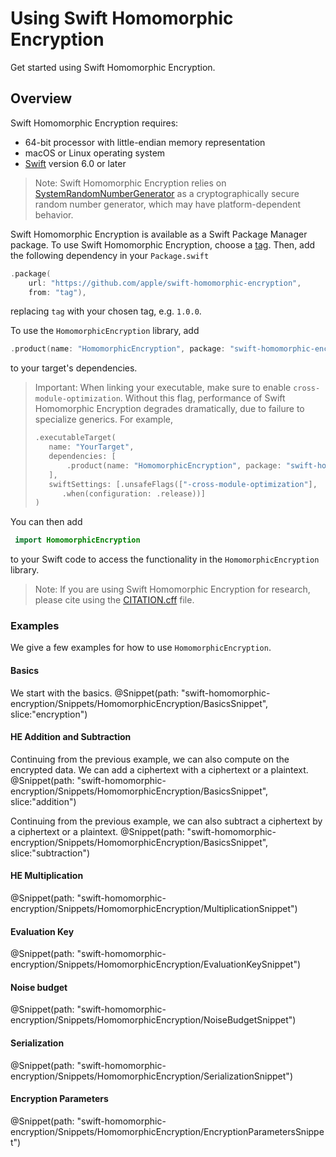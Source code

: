 # Using Swift Homomorphic Encryption

Get started using Swift Homomorphic Encryption.

## Overview
Swift Homomorphic Encryption requires:
* 64-bit processor with little-endian memory representation
* macOS or Linux operating system
* [Swift](https://www.swift.org/) version 6.0 or later

> Note: Swift Homomorphic Encryption relies on [SystemRandomNumberGenerator](https://developer.apple.com/documentation/swift/systemrandomnumbergenerator) as a cryptographically secure random number generator, which may have platform-dependent behavior.

Swift Homomorphic Encryption is available as a Swift Package Manager package.
To use Swift Homomorphic Encryption, choose a [tag](https://github.com/apple/swift-homomorphic-encryption/tags).
Then, add the following dependency in your `Package.swift`
```swift
.package(
    url: "https://github.com/apple/swift-homomorphic-encryption",
    from: "tag"),
```
replacing `tag` with your chosen tag, e.g. `1.0.0`.

To use the `HomomorphicEncryption` library, add
```swift
.product(name: "HomomorphicEncryption", package: "swift-homomorphic-encryption"),
```
to your target's dependencies.

> Important:
> When linking your executable, make sure to enable `cross-module-optimization`.
> Without this flag, performance of Swift Homomorphic Encryption degrades dramatically,
> due to failure to specialize generics. For example,
> ```swift
> .executableTarget(
>    name: "YourTarget",
>    dependencies: [
>        .product(name: "HomomorphicEncryption", package: "swift-homomorphic-encryption"),
>    ],
>    swiftSettings: [.unsafeFlags(["-cross-module-optimization"],
>       .when(configuration: .release))]
> )

You can then add
```swift
 import HomomorphicEncryption
 ```
to your Swift code to access the functionality in the `HomomorphicEncryption` library.

> Note:
> If you are using Swift Homomorphic Encryption for research, please cite using the
> [CITATION.cff](https://github.com/apple/swift-homomorphic-encryption/blob/main/CITATION.cff) file.

### Examples
We give a few examples for how to use ``HomomorphicEncryption``.
#### Basics
We start with the basics.
@Snippet(path: "swift-homomorphic-encryption/Snippets/HomomorphicEncryption/BasicsSnippet", slice:"encryption")

#### HE Addition and Subtraction
Continuing from the previous example, we can also compute on the encrypted data.
We can add a ciphertext with a ciphertext or a plaintext.
@Snippet(path: "swift-homomorphic-encryption/Snippets/HomomorphicEncryption/BasicsSnippet", slice:"addition")

Continuing from the previous example, we can also subtract a ciphertext by a ciphertext or a plaintext.
@Snippet(path: "swift-homomorphic-encryption/Snippets/HomomorphicEncryption/BasicsSnippet", slice:"subtraction")

#### HE Multiplication
@Snippet(path: "swift-homomorphic-encryption/Snippets/HomomorphicEncryption/MultiplicationSnippet")

#### Evaluation Key
@Snippet(path: "swift-homomorphic-encryption/Snippets/HomomorphicEncryption/EvaluationKeySnippet")

#### Noise budget
@Snippet(path: "swift-homomorphic-encryption/Snippets/HomomorphicEncryption/NoiseBudgetSnippet")

#### Serialization
@Snippet(path: "swift-homomorphic-encryption/Snippets/HomomorphicEncryption/SerializationSnippet")

#### Encryption Parameters
@Snippet(path: "swift-homomorphic-encryption/Snippets/HomomorphicEncryption/EncryptionParametersSnippet")
